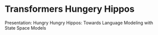 # Transformers Hungery Hippos
Presentation: Hungry Hungry Hippos: Towards Language Modeling with State Space Models
